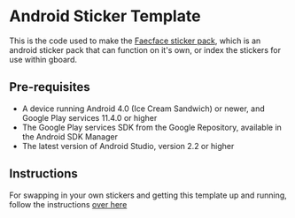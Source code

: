 # Android Sticker Template

This is the code used to make the [Faecface sticker pack](https://play.google.com/store/apps/details?id=com.faecface.sticker), which is an android sticker pack that can function on it's own, or index the stickers for use within gboard.

Pre-requisites
--------------
- A device running Android 4.0 (Ice Cream Sandwich) or newer, and Google Play services 11.4.0 or higher
- The Google Play services SDK from the Google Repository, available in the Android SDK Manager
- The latest version of Android Studio, version 2.2 or higher

Instructions
------------
For swapping in your own stickers and getting this template up and running, follow the instructions [over here](https://medium.com/@katedee/making-a-simple-android-sticker-app-16537bb9c5a)